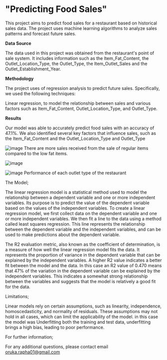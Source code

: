 # "Predicting Food Sales"


This project aims to predict food sales for a restaurant based on historical sales data. The project uses machine learning algorithms to analyze sales patterns and forecast future sales.

**Data Source**


The data used in this project was obtained from the restaurant's point of sale system. It includes information such as the Item_Fat_Content, the Outlet_Location_Type, the Outlet_Type, the Item_Outlet_Sales and the Outlet_Establishment_Year.

**Methodology**


The project uses of regression analysis to predict future sales. Specifically, we used the following techniques:

Linear regression, to model the relationship between sales and various factors such as Item_Fat_Content, Outlet_Location_Type, and Outlet_Type.

**Results**


Our model was able to accurately predict food sales with an accuracy of 47.1%. We also identified several key factors that influence sales, such as the Item_Fat_Content and the Outlet_Location_Type and Outlet_Type


![image](https://user-images.githubusercontent.com/124377057/224627744-80e0aba3-bb2b-4339-8b6e-7787d27a7d62.png)
There are more sales received from the sale of regular items compared to the low fat items.


![image](https://user-images.githubusercontent.com/124377057/224871195-087a6412-527f-41fc-ada4-a78498fa1391.png)



![image](https://user-images.githubusercontent.com/124377057/224628598-7b5389c8-4148-4b38-8c25-f132123cbd04.png)
Performance of each outlet type of the restaurant


The Model;


The linear regression model is a statistical method used to model the relationship between a dependent variable and one or more independent variables. Its purpose is to predict the value of the dependent variable based on the values of the independent variables.
To create a linear regression model, we first collect data on the dependent variable and one or more independent variables. We then fit a line to the data using a method called least squares regression. This line represents the relationship between the dependent variable and the independent variables, and can be used to make predictions about the dependent variable.

The R2 evaluation metric, also known as the coefficient of determination, is a measure of how well the linear regression model fits the data. It represents the proportion of variance in the dependent variable that can be explained by the independent variables. A higher R2 value indicates a better fit between the model and the data.
In this case an R2 value of 0.470 means that 47% of the variation in the dependent variable can be explained by the independent variables. This indicates a somewhat strong relationship between the variables and suggests that the model is relatively a good fit for the data.

Limitations;


Linear models rely on certain assumptions, such as linearity, independence, homoscedasticity, and normality of residuals. These assumptions may not hold in all cases, which can limit the applicability of the model.
in this case the model was Underfitting both the training and test data, underfitting brings a high bias, leading to poor performance.

For further information;


For any additional questions, please contact email oruka.rapha01@gmail.com
